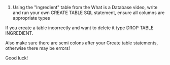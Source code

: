 1) Using the "Ingredient" table from the What is a Database video, write and run your own CREATE TABLE SQL statement, ensure all columns are appropriate types

If you create a table incorrectly and want to delete it type DROP TABLE INGREDIENT.

Also make sure there are semi colons after your Create table statements, otherwise there may be errors!

Good luck!